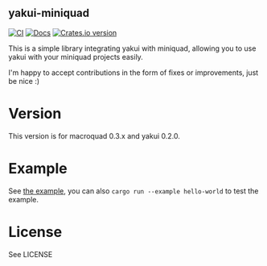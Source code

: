 yakui-miniquad
-----------------------
[![CI](https://github.com/profan/yakui-miniquad/actions/workflows/rust.yml/badge.svg)](https://github.com/profan/yakui-miniquad/actions/workflows/rust.yml)
[![Docs](https://docs.rs/yakui-miniquad/badge.svg?version=0.1.2)](https://docs.rs/yakui-miniquad/0.1.2/yakui_miniquad/)
[![Crates.io version](https://img.shields.io/crates/v/yakui-miniquad.svg)](https://crates.io/crates/yakui-miniquad)

This is a simple library integrating yakui with miniquad, allowing you to use yakui with your miniquad projects easily.

I'm happy to accept contributions in the form of fixes or improvements, just be nice :)

# Version
This version is for macroquad 0.3.x and yakui 0.2.0.

# Example
See [the example](examples/hello-world/main.rs), you can also `cargo run --example hello-world` to test the example.

# License
See LICENSE
